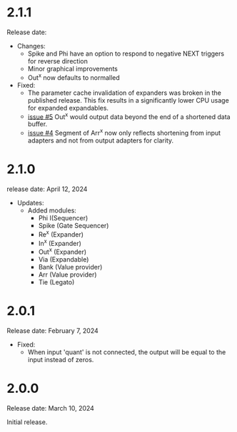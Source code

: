 # 2.1.1
Release date: 

- Changes:
  - Spike and Phi have an option to respond to negative NEXT triggers for reverse direction
  - Minor graphical improvements
  - Out<sup>x</sup> now defaults to normalled
- Fixed:
  - The parameter cache invalidation of expanders was broken in the published release. This fix results in a significantly lower CPU usage for expanded expandables.
  - [issue #5](https://github.com/imDanSable/SIM/issues/5) Out<sup>x</sup> would output data beyond the end of a shortened data buffer.
  - [issue #4](https://github.com/imDanSable/SIM/issues/4) Segment of Arr<sup>x</sup> now only reflects shortening from input adapters and not from output adapters for clarity.

# 2.1.0
release date: April 12, 2024

- Updates:
    - Added modules:
      - Phi I(Sequencer)
      - Spike (Gate Sequencer)
      - Re<sup>x</sup> (Expander)
      - In<sup>x</sup> (Expander)
      - Out<sup>x</sup> (Expander)
      - Via (Expandable)
      - Bank (Value provider)
      - Arr (Value provider)
      - Tie (Legato)

# 2.0.1

Release date: February 7, 2024

- Fixed: 
    - When input 'quant' is not connected, the output will be equal to the input instead of zeros.

# 2.0.0

Release date: March 10, 2024

Initial release.
